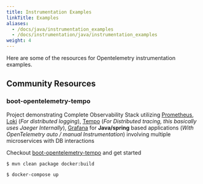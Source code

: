 ```yaml
---
title: Instrumentation Examples
linkTitle: Examples
aliases:
  - /docs/java/instrumentation_examples
  - /docs/instrumentation/java/instrumentation_examples
weight: 4
---
```


Here are some of the resources for Opentelemetry instrumentation examples.

## Community Resources

### boot-opentelemetry-tempo

Project demonstrating Complete Observability Stack utilizing
[Prometheus](https://prometheus.io/), [Loki](https://grafana.com/oss/loki/)
(_For distributed logging_), [Tempo](https://grafana.com/oss/tempo/) (_For
Distributed tracing, this basically uses Jaeger Internally_),
[Grafana](https://grafana.com/grafana/) for **Java/spring** based applications
(_With OpenTelemetry auto / manual Instrumentation_) involving multiple
microservices with DB interactions

Checkout
[boot-opentelemetry-tempo](https://github.com/mnadeem/boot-opentelemetry-tempo)
and get started

````console
$ mvn clean package docker:build
````

````console
$ docker-compose up
````
